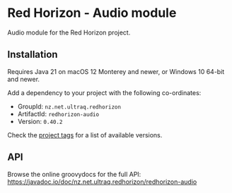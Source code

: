 
Red Horizon - Audio module
==========================

Audio module for the Red Horizon project.


Installation
------------

Requires Java 21 on macOS 12 Monterey and newer, or Windows 10 64-bit and newer.

Add a dependency to your project with the following co-ordinates:

 - GroupId: `nz.net.ultraq.redhorizon`
 - ArtifactId: `redhorizon-audio`
 - Version: `0.40.2`

Check the [project tags](https://github.com/ultraq/redhorizon/tags) for a list
of available versions.


API
---

Browse the online groovydocs for the full API:
https://javadoc.io/doc/nz.net.ultraq.redhorizon/redhorizon-audio
